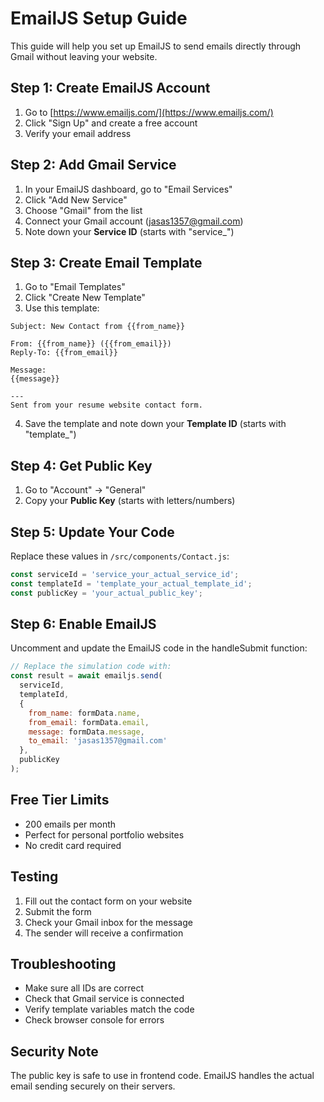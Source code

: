 # EmailJS Setup Guide

This guide will help you set up EmailJS to send emails directly through Gmail without leaving your website.

## Step 1: Create EmailJS Account

1. Go to [https://www.emailjs.com/](https://www.emailjs.com/)
2. Click "Sign Up" and create a free account
3. Verify your email address

## Step 2: Add Gmail Service

1. In your EmailJS dashboard, go to "Email Services"
2. Click "Add New Service"
3. Choose "Gmail" from the list
4. Connect your Gmail account (jasas1357@gmail.com)
5. Note down your **Service ID** (starts with "service_")

## Step 3: Create Email Template

1. Go to "Email Templates"
2. Click "Create New Template"
3. Use this template:

```
Subject: New Contact from {{from_name}}

From: {{from_name}} ({{from_email}})
Reply-To: {{from_email}}

Message:
{{message}}

---
Sent from your resume website contact form.
```

4. Save the template and note down your **Template ID** (starts with "template_")

## Step 4: Get Public Key

1. Go to "Account" → "General"
2. Copy your **Public Key** (starts with letters/numbers)

## Step 5: Update Your Code

Replace these values in `/src/components/Contact.js`:

```javascript
const serviceId = 'service_your_actual_service_id';
const templateId = 'template_your_actual_template_id';
const publicKey = 'your_actual_public_key';
```

## Step 6: Enable EmailJS

Uncomment and update the EmailJS code in the handleSubmit function:

```javascript
// Replace the simulation code with:
const result = await emailjs.send(
  serviceId,
  templateId,
  {
    from_name: formData.name,
    from_email: formData.email,
    message: formData.message,
    to_email: 'jasas1357@gmail.com'
  },
  publicKey
);
```

## Free Tier Limits

- 200 emails per month
- Perfect for personal portfolio websites
- No credit card required

## Testing

1. Fill out the contact form on your website
2. Submit the form
3. Check your Gmail inbox for the message
4. The sender will receive a confirmation

## Troubleshooting

- Make sure all IDs are correct
- Check that Gmail service is connected
- Verify template variables match the code
- Check browser console for errors

## Security Note

The public key is safe to use in frontend code. EmailJS handles the actual email sending securely on their servers.
